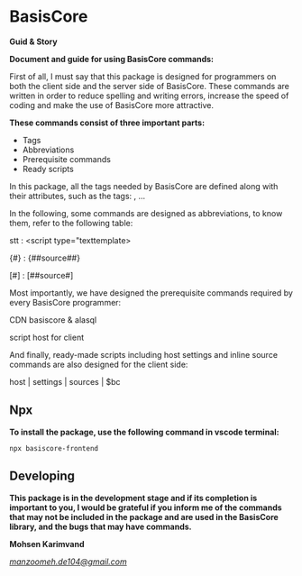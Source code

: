 # BasisCore

**Guid & Story**

**Document and guide for using BasisCore commands:**

First of all, I must say that this package is designed for programmers on both the client side and the server side of BasisCore.
These commands are written in order to reduce spelling and writing errors, increase the speed of coding and make the use of BasisCore more attractive.

**These commands consist of three important parts:**

- Tags
- Abbreviations
- Prerequisite commands
- Ready scripts

In this package, all the tags needed by BasisCore are defined along with their attributes, such as the tags: <basis> , <member> ...

In the following, some commands are designed as abbreviations, to know them, refer to the following table:

stt : <script type="texttemplate></script>

{#} : {##source##}

[#] : [##source#]


Most importantly, we have designed the prerequisite commands required by every BasisCore programmer:

CDN basiscore & alasql

script host for client

And finally, ready-made scripts including host settings and inline source commands are also designed for the client side:

host | settings | sources | $bc

## Npx
**To install the package, use the following command in vscode terminal:**
```npx
npx basiscore-frontend
```

## Developing

**This package is in the development stage and if its completion is important to you, I would be grateful if you inform me of the commands that may not be included in the package and are used in the BasisCore library, and the bugs that may have commands.**

**Mohsen Karimvand**

*manzoomeh.de104@gmail.com*
